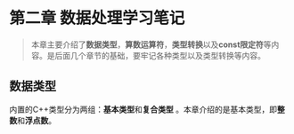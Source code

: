 # 第二章 数据处理学习笔记 #
> 本章主要介绍了**数据类型**，**算数运算符**，**类型转换**以及**const限定符**等内容。是后面几个章节的基础，要牢记各种类型以及类型转换等内容。

## 数据类型 ##
内置的C++类型分为两组：**基本类型**和**复合类型** 。本章介绍的是基本类型，即**整数**和**浮点数**。